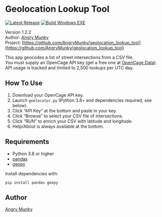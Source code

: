 # Geolocation Lookup Tool
[![Latest Release](https://img.shields.io/github/v/release/AngryMunky/geolocation_lookup_tool?label=release)](https://github.com/AngryMunky/geolocation_lookup_tool/releases/latest)  [![Build Windows EXE](https://github.com/AngryMunky/geolocation_lookup_tool/actions/workflows/build.yml/badge.svg)](https://github.com/AngryMunky/geolocation_lookup_tool/actions/workflows/build.yml)

Version 1.2.2  
Author: [Angry Munky](https://github.com/AngryMunky)  
Project: [https://github.com/AngryMunky/geolocation_lookup_tool](https://github.com/AngryMunky/geolocation_lookup_tool)

This app geocodes a list of street intersections from a CSV file.  
You must supply an OpenCage API key (get a free one at [OpenCage Data](https://opencagedata.com/api)).  
API usage is tracked and limited to 2,500 lookups per UTC day.

## How To Use

1. Download your OpenCage API key.
2. Launch `geolocator.py` (Python 3.8+ and dependencies required, see below).
3. Click “API Key” at the bottom and paste in your key.
4. Click “Browse” to select your CSV file of intersections.
5. Click “RUN” to enrich your CSV with latitude and longitude.
6. Help/About is always available at the bottom.

## Requirements

- Python 3.8 or higher
- [pandas](https://pypi.org/project/pandas/)
- [geopy](https://pypi.org/project/geopy/)

Install dependencies with:
```
pip install pandas geopy
```

## Author

[Angry Munky](https://github.com/AngryMunky)

